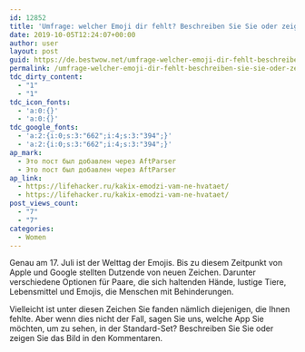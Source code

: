 ```yaml
---
id: 12852
title: 'Umfrage: welcher Emoji dir fehlt? Beschreiben Sie Sie oder zeigen Sie'
date: 2019-10-05T12:24:07+00:00
author: user
layout: post
guid: https://de.bestwow.net/umfrage-welcher-emoji-dir-fehlt-beschreiben-sie-sie-oder-zeigen-sie/
permalink: /umfrage-welcher-emoji-dir-fehlt-beschreiben-sie-sie-oder-zeigen-sie/
tdc_dirty_content:
  - "1"
  - "1"
tdc_icon_fonts:
  - 'a:0:{}'
  - 'a:0:{}'
tdc_google_fonts:
  - 'a:2:{i:0;s:3:"662";i:4;s:3:"394";}'
  - 'a:2:{i:0;s:3:"662";i:4;s:3:"394";}'
ap_mark:
  - Это пост был добавлен через AftParser
  - Это пост был добавлен через AftParser
ap_link:
  - https://lifehacker.ru/kakix-emodzi-vam-ne-hvataet/
  - https://lifehacker.ru/kakix-emodzi-vam-ne-hvataet/
post_views_count:
  - "7"
  - "7"
categories:
  - Women
---
```

Genau am 17. Juli ist der Welttag der Emojis. Bis zu diesem Zeitpunkt von Apple und Google stellten Dutzende von neuen Zeichen. Darunter verschiedene Optionen für Paare, die sich haltenden Hände, lustige Tiere, Lebensmittel und Emojis, die Menschen mit Behinderungen.

Vielleicht ist unter diesen Zeichen Sie fanden nämlich diejenigen, die Ihnen fehlte. Aber wenn dies nicht der Fall, sagen Sie uns, welche App Sie möchten, um zu sehen, in der Standard-Set? Beschreiben Sie Sie oder zeigen Sie das Bild in den Kommentaren.